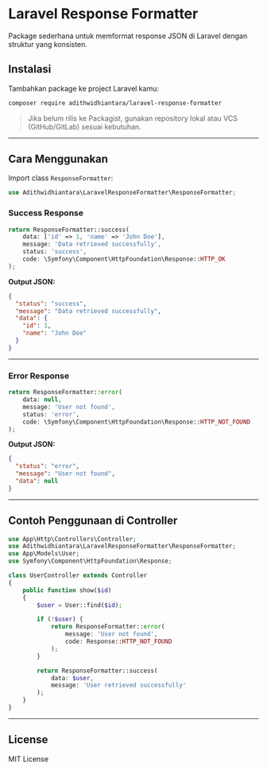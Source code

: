 # Laravel Response Formatter

Package sederhana untuk memformat response JSON di Laravel dengan struktur yang konsisten.

## Instalasi

Tambahkan package ke project Laravel kamu:

```bash
composer require adithwidhiantara/laravel-response-formatter
````

> Jika belum rilis ke Packagist, gunakan repository lokal atau VCS (GitHub/GitLab) sesuai kebutuhan.

---

## Cara Menggunakan

Import class `ResponseFormatter`:

```php
use Adithwidhiantara\LaravelResponseFormatter\ResponseFormatter;
```

### Success Response

```php
return ResponseFormatter::success(
    data: ['id' => 1, 'name' => 'John Doe'],
    message: 'Data retrieved successfully',
    status: 'success',
    code: \Symfony\Component\HttpFoundation\Response::HTTP_OK
);
```

**Output JSON:**

```json
{
  "status": "success",
  "message": "Data retrieved successfully",
  "data": {
    "id": 1,
    "name": "John Doe"
  }
}
```

---

### Error Response

```php
return ResponseFormatter::error(
    data: null,
    message: 'User not found',
    status: 'error',
    code: \Symfony\Component\HttpFoundation\Response::HTTP_NOT_FOUND
);
```

**Output JSON:**

```json
{
  "status": "error",
  "message": "User not found",
  "data": null
}
```

---

## Contoh Penggunaan di Controller

```php
use App\Http\Controllers\Controller;
use Adithwidhiantara\LaravelResponseFormatter\ResponseFormatter;
use App\Models\User;
use Symfony\Component\HttpFoundation\Response;

class UserController extends Controller
{
    public function show($id)
    {
        $user = User::find($id);

        if (!$user) {
            return ResponseFormatter::error(
                message: 'User not found',
                code: Response::HTTP_NOT_FOUND
            );
        }

        return ResponseFormatter::success(
            data: $user,
            message: 'User retrieved successfully'
        );
    }
}
```

---

## License

MIT License